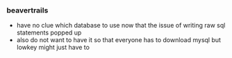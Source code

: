 ### beavertrails

- have no clue which database to use now that the issue of writing raw sql statements popped up
- also do not want to have it so that everyone has to download mysql but lowkey might just have to
